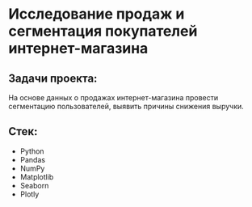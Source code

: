 # Исследование продаж и сегментация покупателей интернет-магазина

## Задачи проекта:
На основе данных о продажах интернет-магазина провести сегментацию пользователей, выявить причины снижения выручки.

## Стек:
 - Python
 - Pandas
 - NumPy
 - Matplotlib
 - Seaborn
 - Plotly
